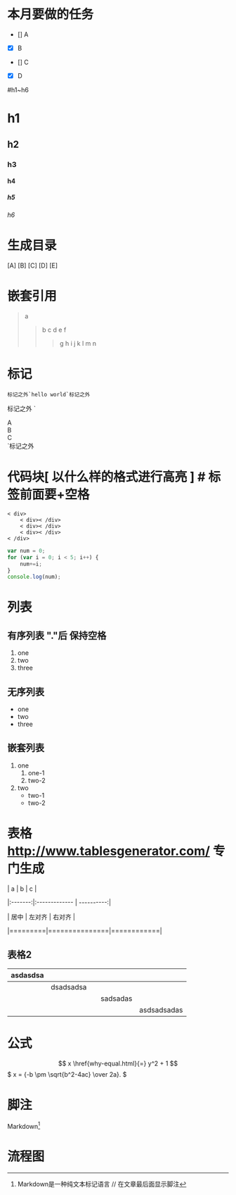 # 本月要做的任务
- [] A
- [x] B
- [] C
- [x] D

#h1~h6
# h1
## h2
### h3
#### h4
##### h5
###### h6

# 生成目录
[A] 
[B]
[C]
[D]
[E]

# 嵌套引用
> a
>> b
>> c
> d
> e
>> f
>>> g
> h
> i
> j
>> k
>> l
>> m
> n

# 标记
	标记之外`hello world`标记之外

 标记之外 ` 
<div>   
    <div>A</div>
    <div>B</div>
    <div>C</div>
</div>
`标记之外

# 代码块[ 以什么样的格式进行高亮 ] # 标签前面要+空格
```
< div>   
    < div>< /div>
    < div>< /div>
    < div>< /div>
< /div>
```

```javascript
var num = 0;
for (var i = 0; i < 5; i++) {
    num+=i;
}
console.log(num);
```

# 列表 
## 有序列表 "."后 保持空格
1. one
2. two
3. three

## 无序列表
* one
* two
* three 

## 嵌套列表
1. one
    1. one-1
    2. two-2
2. two 
    * two-1
    * two-2

# 表格 http://www.tablesgenerator.com/ 专门生成
|    a    |       b       |      c     |

|:-------:|:------------- | ----------:|

|   居中  |     左对齐    |   右对齐   |

|=========|===============|============|



## 表格2
| asdasdsa |           |   |          |             |
|----------|-----------|---|----------|-------------|
|          | dsadsadsa |   |          |             |
|          |           |   | sadsadas |             |
|          |           |   |          | asdsadsadas |

# 公式
$$ x \href{why-equal.html}{=} y^2 + 1 $$
$ x = {-b \pm \sqrt{b^2-4ac} \over 2a}. $

# 脚注
Markdown[^1]
[^1]: Markdown是一种纯文本标记语言        // 在文章最后面显示脚注

# 流程图
